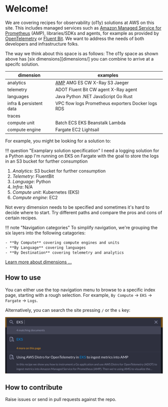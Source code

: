 # Welcome!

We are covering recipes for observability (o11y) solutions at AWS on this site.
This includes managed services such as [Amazon Managed Service for Prometheus][amp]
(AMP), libraries/SDKs and agents, for example as provided by [OpenTelemetry][otel]
or [Fluent Bit][fluentbit]. We want to address the needs of both developers and
infrastructure folks.

The way we think about this space is as follows:
The o11y space as shown above has [six dimensions][dimensions/] you can combine to arrive at
a specifc solution.

| dimension | examples |
------------|-----------
| analytics | [AMP][amp] AMG ES CW X-Ray S3 Jaeger |
| telemetry | ADOT Fluent Bit CW agent X-Ray agent |
| languages | Java Python .NET JavaScript Go Rust |
| infra & persistent data | VPC flow logs Prometheus exporters Docker logs RDS
traces |
| compute unit | Batch ECS EKS Beanstalk Lambda|
| compute engine | Fargate EC2 Lightsail |

For example, you might be looking for a solution to:

!!! question "Examplary solution specification"
    I need a logging solution for a Python app I'm running on EKS on Fargate
    with the goal to store the logs in an S3 bucket for further consumption

1. *Analytics*: S3 bucket for further consumption
1. *Telemetry*: FluentBit
1. *Language*: Python
1. *Infra*: N/A
1. *Compute unit*: Kubernetes (EKS)
1. *Compute engine*: EC2

Not every dimension needs to be specified and sometimes it's hard to decide where
to start. Try different paths and compare the pros and cons of certain recipes.

!!! note "Navigation categories"
    To simplify navigation, we're grouping the six layers into the following
    catagories:

    - **By Compute** covering compute engines and units
    - **By Language** covering languages
    - **By Destination** covering telemetry and analytics

[Learn more about dimensions …](dimensions/)


## How to use

You can either use the top navigation menu to browse to a specific index page,
starting with a rough selection. For example, `By Compute` -> `EKS` ->
`Fargate` -> `Logs`.

Alternatively, you can search the site pressing `/` or the `s` key:

![o11y space](images/search.png)

## How to contribute

Raise issues or send in pull requests against the repo.


[amp]: https://aws.amazon.com/prometheus/ "Amazon Managed Service for Prometheus"
[otel]: https://opentelemetry.io/
[fluentbit]: https://fluentbit.io/
[dimensions]: dimensions.md
